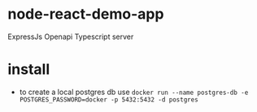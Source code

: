 # node-react-demo-app
ExpressJs Openapi Typescript server

# install

- to create a local postgres db use `docker run --name postgres-db -e POSTGRES_PASSWORD=docker -p 5432:5432 -d postgres`
